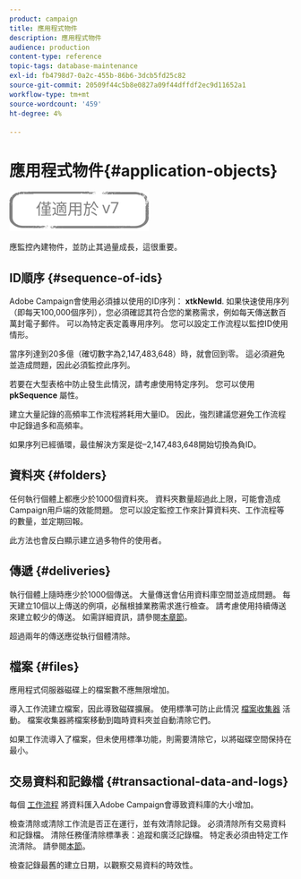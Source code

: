 ```yaml
---
product: campaign
title: 應用程式物件
description: 應用程式物件
audience: production
content-type: reference
topic-tags: database-maintenance
exl-id: fb4798d7-0a2c-455b-86b6-3dcb5fd25c82
source-git-commit: 20509f44c5b8e0827a09f44dffdf2ec9d11652a1
workflow-type: tm+mt
source-wordcount: '459'
ht-degree: 4%

---
```


# 應用程式物件{#application-objects}

![](../../assets/v7-only.svg)

應監控內建物件，並防止其過量成長，這很重要。

## ID順序 {#sequence-of-ids}

Adobe Campaign會使用必須據以使用的ID序列： **xtkNewId**. 如果快速使用序列（即每天100,000個序列），您必須確認其符合您的業務需求，例如每天傳送數百萬封電子郵件。 可以為特定表定義專用序列。 您可以設定工作流程以監控ID使用情形。

當序列達到20多億（確切數字為2,147,483,648）時，就會回到零。 這必須避免並造成問題，因此必須監控此序列。

若要在大型表格中防止發生此情況，請考慮使用特定序列。 您可以使用 **pkSequence** 屬性。

建立大量記錄的高頻率工作流程將耗用大量ID。 因此，強烈建議您避免工作流程中記錄過多和高頻率。

如果序列已經循環，最佳解決方案是從–2,147,483,648開始切換為負ID。

## 資料夾 {#folders}

任何執行個體上都應少於1000個資料夾。 資料夾數量超過此上限，可能會造成Campaign用戶端的效能問題。 您可以設定監控工作來計算資料夾、工作流程等的數量，並定期回報。

此方法也會反白顯示建立過多物件的使用者。

## 傳遞 {#deliveries}

執行個體上隨時應少於1000個傳送。 大量傳送會佔用資料庫空間並造成問題。 每天建立10個以上傳送的例項，必鬚根據業務需求進行檢查。 請考慮使用持續傳送來建立較少的傳送。 如需詳細資訊，請參閱[本章節](../../workflow/using/continuous-delivery.md)。

超過兩年的傳送應從執行個體清除。

## 檔案 {#files}

應用程式伺服器磁碟上的檔案數不應無限增加。

導入工作流建立檔案，因此導致磁碟擴展。 使用標準可防止此情況 [檔案收集器](../../workflow/using/file-collector.md) 活動。 檔案收集器將檔案移動到臨時資料夾並自動清除它們。

如果工作流導入了檔案，但未使用標準功能，則需要清除它，以將磁碟空間保持在最小。

## 交易資料和記錄檔 {#transactional-data-and-logs}

每個 [工作流程](../../workflow/using/data-life-cycle.md#work-table) 將資料匯入Adobe Campaign會導致資料庫的大小增加。

檢查清除或清除工作流是否正在運行，並有效清除記錄。 必須清除所有交易資料和記錄檔。 清除任務僅清除標準表：追蹤和廣泛記錄檔。 特定表必須由特定工作流清除。 請參閱[本節](../../workflow/using/monitoring-workflow-execution.md#purging-the-logs)。

檢查記錄最舊的建立日期，以觀察交易資料的時效性。
